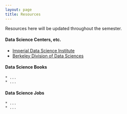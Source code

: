 ```yaml
---
layout: page
title: Resources 
---
```


Resources here will be updated throughout the semester. 

#### Data Science Centers, etc.

* [Imperial Data Science Institute](https://www.imperial.ac.uk/data-science/)
* [Berkeley Division of Data Sciences](http://data.berkeley.edu/)
	
#### Data Science Books

	* ...
	* ...
	
#### Data Science Jobs

	* ...
	* ...


